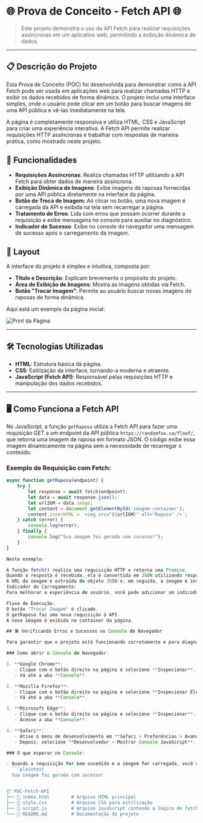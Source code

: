 # 🌐 Prova de Conceito - Fetch API 🌐

> Este projeto demonstra o uso da API Fetch para realizar requisições assíncronas em um aplicativo web, permitindo a exibição dinâmica de dados.

---

## 📋 Descrição do Projeto

Esta Prova de Conceito (POC) foi desenvolvida para demonstrar como a API Fetch pode ser usada em aplicações web para realizar chamadas HTTP e exibir os dados recebidos de forma dinâmica. O projeto inclui uma interface simples, onde o usuário pode clicar em um botão para buscar imagens de uma API pública e vê-las imediatamente na tela.

A página é completamente responsiva e utiliza HTML, CSS e JavaScript para criar uma experiência interativa. A Fetch API permite realizar requisições HTTP assíncronas e trabalhar com respostas de maneira prática, como mostrado neste projeto.

## 🚀 Funcionalidades

- **Requisições Assíncronas**: Realiza chamadas HTTP utilizando a API Fetch para obter dados de maneira assíncrona.
- **Exibição Dinâmica de Imagens**: Exibe imagens de raposas fornecidas por uma API pública diretamente na interface da página.
- **Botão de Troca de Imagem**: Ao clicar no botão, uma nova imagem é carregada da API e exibida na tela sem recarregar a página.
- **Tratamento de Erros**: Lida com erros que possam ocorrer durante a requisição e exibe mensagens no console para auxiliar no diagnóstico.
- **Indicador de Sucesso**: Exibe no console do navegador uma mensagem de sucesso após o carregamento da imagem.

## 🎨 Layout

A interface do projeto é simples e intuitiva, composta por:

- **Título e Descrição**: Explicam brevemente o propósito do projeto.
- **Área de Exibição de Imagens**: Mostra as imagens obtidas via Fetch.
- **Botão "Trocar Imagem"**: Permite ao usuário buscar novas imagens de raposas de forma dinâmica.
  
Aqui está um exemplo da página inicial:

![Print da Página](/POC-04-Fetch-main/imgs/tela_inicial.png)

---

## 🛠️ Tecnologias Utilizadas

- **HTML**: Estrutura básica da página.
- **CSS**: Estilização da interface, tornando-a moderna e atraente.
- **JavaScript (Fetch API)**: Responsável pelas requisições HTTP e manipulação dos dados recebidos.

---

## 🖥️ Como Funciona a Fetch API

No JavaScript, a função `getRaposa` utiliza a Fetch API para fazer uma requisição GET a um endpoint da API pública `https://randomfox.ca/floof/`, que retorna uma imagem de raposa em formato JSON. O código exibe essa imagem dinamicamente na página sem a necessidade de recarregar o conteúdo.

### Exemplo de Requisição com Fetch:

```javascript
async function getRaposa(endpoint) {
    try {
        let response = await fetch(endpoint);
        let data = await response.json();
        let urlIGM = data.image;  
        let content = document.getElementById('imagem-container');
        content.innerHTML = `<img src="${urlIGM}" alt="Raposa" />`;
    } catch (error) {
        console.log(error);
    } finally {
        console.log("Sua imagem foi gerada com sucesso!");
    }
}

Neste exemplo:

A função fetch() realiza uma requisição HTTP e retorna uma Promise.
Quando a resposta é recebida, ela é convertida em JSON utilizando response.json().
A URL da imagem é extraída do objeto JSON e, em seguida, a imagem é inserida dinamicamente na página.
Indicador de Carregamento:
Para melhorar a experiência do usuário, você pode adicionar um indicador de carregamento que exibe uma mensagem enquanto a requisição está sendo processada.

Fluxo de Execução:
O botão "Trocar Imagem" é clicado.
O getRaposa faz uma nova requisição à API.
A nova imagem é exibida no container da página.

## 🛠️ Verificando Erros e Sucessos no Console do Navegador

Para garantir que o projeto está funcionando corretamente e para diagnosticar possíveis erros, você pode usar o **Console do Navegador**. Ele exibirá mensagens de sucesso ou falha ao carregar a imagem da API.

### Como abrir o Console do Navegador:

1. **Google Chrome**:
   - Clique com o botão direito na página e selecione **Inspecionar**.
   - Vá até a aba **Console**.

2. **Mozilla Firefox**:
   - Clique com o botão direito na página e selecione **Inspecionar Elemento**.
   - Vá até a aba **Console**.

3. **Microsoft Edge**:
   - Clique com o botão direito na página e selecione **Inspecionar**.
   - Acesse a aba **Console**.

4. **Safari**:
   - Ative o menu de desenvolvimento em **Safari > Preferências > Avançado > Mostrar o menu Desenvolvedor na barra de menus**.
   - Depois, selecione **Desenvolvedor > Mostrar Console JavaScript**.

### O que esperar no Console:

- Quando a requisição for bem-sucedida e a imagem for carregada, você verá a mensagem:
  ```plaintext
  Sua imagem foi gerada com sucesso!


📦 POC-Fetch-API
├── 📜 index.html        # Arquivo HTML principal
├── 📜 style.css         # Arquivo CSS para estilização
├── 📜 script.js         # Arquivo JavaScript contendo a lógica de fetch
└── 📜 README.md         # Documentação do projeto



